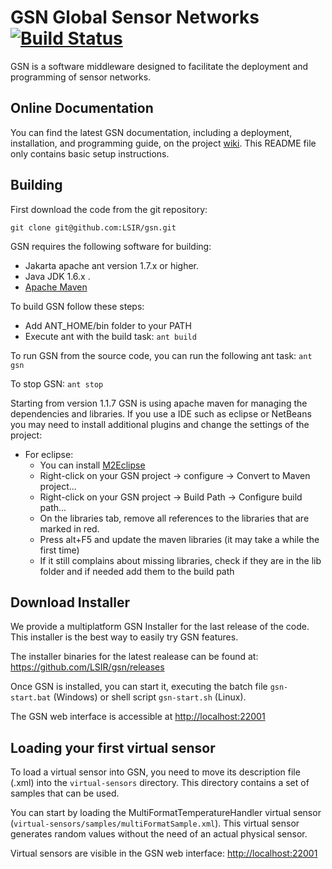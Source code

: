 # GSN Global Sensor Networks [![Build Status](https://travis-ci.org/LSIR/gsn.svg)](https://travis-ci.org/LSIR/gsn)

GSN is a software middleware designed to facilitate the deployment and programming of sensor networks. 

## Online Documentation

You can find the latest GSN documentation, including a deployment, installation, and programming
guide, on the project [wiki](https://github.com/LSIR/gsn/wiki).
This README file only contains basic setup instructions.

## Building

First download the code from the git repository:

	git clone git@github.com:LSIR/gsn.git

GSN requires the following software for building:

* Jakarta apache ant version 1.7.x or higher.
* Java JDK 1.6.x .
* [Apache Maven](http://maven.apache.org/download.cgi)

To build GSN follow these steps:
* Add ANT_HOME/bin folder to your PATH
* Execute ant with the build task:
	``ant build``

To run GSN from the source code, you can run the following ant task:
	``ant gsn``

To stop GSN:
	``ant stop``

Starting from version 1.1.7 GSN is using apache maven for managing the dependencies and libraries.
If you use a IDE such as eclipse or NetBeans you may need to install additional plugins and change the settings of the project:

* For eclipse: 
  * You can install [M2Eclipse](http://eclipse.org/m2e/) 
  * Right-click on your GSN project -> configure -> Convert to Maven project... 
  * Right-click on your GSN project -> Build Path -> Configure build path...
  * On the libraries tab, remove all references to the libraries that are marked in red.
  * Press alt+F5 and update the maven libraries (it may take a while the first time) 
  * If it still complains about missing libraries, check if they are in the lib folder and if needed add them to the build path

## Download Installer

We provide a multiplatform GSN Installer for the last release of the code. This installer is the best way to easily try GSN features. 

The installer binaries for the latest realease can be found at:
<https://github.com/LSIR/gsn/releases>

Once GSN is installed, you can start it, executing the batch file `gsn-start.bat` (Windows) or shell script `gsn-start.sh` (Linux). 

The GSN web interface is accessible at <http://localhost:22001>

## Loading your first virtual sensor

To load a virtual sensor into GSN, you need to move its description file (.xml) into the `virtual-sensors` directory.
This directory contains a set of samples that can be used.

You can start by loading the MultiFormatTemperatureHandler virtual sensor (`virtual-sensors/samples/multiFormatSample.xml`).
This virtual sensor generates random values without the need of an actual physical sensor.

Virtual sensors are visible in the GSN web interface: <http://localhost:22001>


